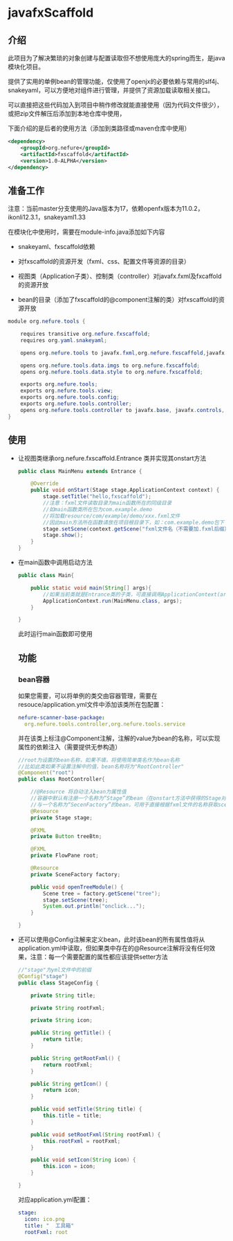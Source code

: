 # javafxScaffold

## 介绍

  此项目为了解决繁琐的对象创建与配置读取但不想使用庞大的spring而生，是java模块化项目。

提供了实用的单例bean的管理功能，仅使用了openjx的必要依赖与常用的slf4j、snakeyaml，可以方便地对组件进行管理，并提供了资源加载读取相关接口。

可以直接把这些代码加入到项目中稍作修改就能直接使用（因为代码文件很少），或把zip文件解压后添加到本地仓库中使用，

下面介绍的是后者的使用方法（添加到类路径或maven仓库中使用）

```xml
<dependency>
    <groupId>org.nefure</groupId>
    <artifactId>fxscaffold</artifactId>
    <version>1.0-ALPHA</version>
</dependency>
```

## 准备工作

注意：当前master分支使用的Java版本为17，依赖openfx版本为11.0.2，ikonli12.3.1，snakeyaml1.33

在模块化中使用时，需要在module-info.java添加如下内容

- snakeyaml、fxscaffold依赖

- 对fxscaffold的资源开发（fxml、css、配置文件等资源的目录）
- 视图类（Application子类）、控制类（controller）对javafx.fxml及fxcaffold的资源开放
- bean的目录（添加了fxscaffold的@component注解的类）对fxscaffold的资源开放

```java
module org.nefure.tools {

    requires transitive org.nefure.fxscaffold;
    requires org.yaml.snakeyaml;

    opens org.nefure.tools to javafx.fxml,org.nefure.fxscaffold,javafx.controls,javafx.graphics,javafx.base;

    opens org.nefure.tools.data.imgs to org.nefure.fxscaffold;
    opens org.nefure.tools.data.style to org.nefure.fxscaffold;

    exports org.nefure.tools;
    exports org.nefure.tools.view;
    exports org.nefure.tools.config;
    exports org.nefure.tools.controller;
    opens org.nefure.tools.controller to javafx.base, javafx.controls, javafx.fxml, javafx.graphics, org.nefure.fxscaffold;
}
```

## 使用

- 让视图类继承org.nefure.fxscaffold.Entrance 类并实现其onstart方法

  ```java
  public class MainMenu extends Entrance {
  
      @Override
      public void onStart(Stage stage,ApplicationContext context) {
          stage.setTitle("hello,fxscaffold");
          //注意：fxml文件读取目录为main函数所在的同级目录
          //如main函数类所在包为com.example.demo
          //将加载resource/com/example/demo/xxx.fxml文件
          //因此main方法所在函数请放在项目根目录下，如：com.example.demo包下
          stage.setScene(context.getScene("fxml文件名（不需要加.fxml后缀）"));
          stage.show();
      }
  }
  ```
  
- 在main函数中调用启动方法

  ```java
  public class Main{
  
      public static void main(String[] args){
          //如果当前类就是Entrance类的子类，可直接调用ApplicationContext(args);
          ApplicationContext.run(MainMenu.class, args);
      }
  
  }
  ```

  此时运行main函数即可使用

  ## 功能

  ### bean容器

  如果您需要，可以将单例的类交由容器管理，需要在resouce/application.yml文件中添加该类所在包配置：

  ```yml
  nefure-scanner-base-package:
    org.nefure.tools.controller,org.nefure.tools.service
  ```

  并在该类上标注@Component注解，注解的value为bean的名称，可以实现属性的依赖注入（需要提供无参构造）

  ```java
  //root为设置的bean名称，如果不填，将使用简单类名作为bean名称
  //比如此类如果不设置注解中的值，bean名称将为"RootController"
  @Component("root")
  public class RootController{
  
      //@Resource 将自动注入bean为属性值
      //容器中默认有注册一个名称为“Stage”的bean（在onstart方法中获得的Stage对象）
      //与一个名称为“SecenFactory”的bean，可用于直接根据fxml文件的名称获取scene对象
      @Resource
      private Stage stage;
  
      @FXML
      private Button treeBtn;
  
      @FXML
      private FlowPane root;
  
      @Resource
      private SceneFactory factory;
  
      public void openTreeModule() {
          Scene tree = factory.getScene("tree");
          stage.setScene(tree);
          System.out.println("onclick...");
      }
  
  }
  ```

- 还可以使用@Config注解来定义bean，此时该bean的所有属性值将从application.yml中读取，但如果类中存在的@Resource注解将没有任何效果，注意：每一个需要配置的属性都应该提供setter方法

  ```java
  //"stage"为yml文件中的前缀
  @Config("stage")
  public class StageConfig {
  
      private String title;
  
      private String rootFxml;
  
      private String icon;
  
      public String getTitle() {
          return title;
      }
  
      public String getRootFxml() {
          return rootFxml;
      }
  
      public String getIcon() {
          return icon;
      }
  
      public void setTitle(String title) {
          this.title = title;
      }
  
      public void setRootFxml(String rootFxml) {
          this.rootFxml = rootFxml;
      }
  
      public void setIcon(String icon) {
          this.icon = icon;
      }
  
  }
  ```

  对应application.yml配置：

  ```yml
  stage:
    icon: ico.png
    title: "  工具箱"
    rootFxml: root
  ```

  